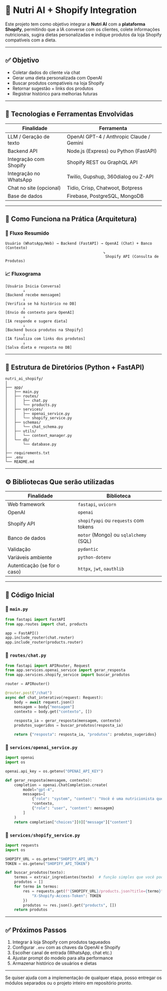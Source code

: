 
# 🧠 Nutri AI + Shopify Integration

Este projeto tem como objetivo integrar a **Nutri AI** com a **plataforma Shopify**, permitindo que a IA converse com os clientes, colete informações nutricionais, sugira dietas personalizadas e indique produtos da loja Shopify compatíveis com a dieta.

---

## ✅ Objetivo

- Coletar dados do cliente via chat
- Gerar uma dieta personalizada com OpenAI
- Buscar produtos compatíveis na loja Shopify
- Retornar sugestão + links dos produtos
- Registrar histórico para melhorias futuras

---

## 🔧 Tecnologias e Ferramentas Envolvidas

| Finalidade                      | Ferramenta                              |
|-------------------------------|------------------------------------------|
| LLM / Geração de texto        | OpenAI GPT-4 / Anthropic Claude / Gemini|
| Backend API                   | Node.js (Express) ou Python (FastAPI)    |
| Integração com Shopify        | Shopify REST ou GraphQL API              |
| Integração no WhatsApp        | Twilio, Gupshup, 360dialog ou Z-API      |
| Chat no site (opcional)       | Tidio, Crisp, Chatwoot, Botpress         |
| Base de dados                 | Firebase, PostgreSQL, MongoDB            |

---

## 🧩 Como Funciona na Prática (Arquitetura)

### 🔁 Fluxo Resumido

```
Usuário (WhatsApp/Web) → Backend (FastAPI) → OpenAI (Chat) + Banco (Contexto)
                                            ↘
                                             Shopify API (Consulta de Produtos)
```

### 📈 Fluxograma

```
[Usuário Inicia Conversa]
        ↓
[Backend recebe mensagem]
        ↓
[Verifica se há histórico no DB]
        ↓
[Envio do contexto para OpenAI]
        ↓
[IA responde e sugere dieta]
        ↓
[Backend busca produtos na Shopify]
        ↓
[IA finaliza com links dos produtos]
        ↓
[Salva dieta e resposta no DB]
```

---

## 📁 Estrutura de Diretórios (Python + FastAPI)

```
nutri_ai_shopify/
│
├── app/
│   ├── main.py
│   ├── routes/
│   │   ├── chat.py
│   │   └── products.py
│   ├── services/
│   │   ├── openai_service.py
│   │   └── shopify_service.py
│   ├── schemas/
│   │   └── chat_schema.py
│   ├── utils/
│   │   └── context_manager.py
│   └── db/
│       └── database.py
│
├── requirements.txt
├── .env
└── README.md
```

---

## ⚙️ Bibliotecas Que serão utilizadas

| Finalidade                   | Biblioteca                             |
|-----------------------------|-----------------------------------------|
| Web framework               | `fastapi`, `uvicorn`                    |
| OpenAI                      | `openai`                                |
| Shopify API                 | `shopifyapi` ou `requests` com tokens   |
| Banco de dados              | `motor` (Mongo) ou `sqlalchemy` (SQL)   |
| Validação                   | `pydantic`                              |
| Variáveis ambiente          | `python-dotenv`                         |
| Autenticação (se for o caso)| `httpx`, `jwt`, `oauthlib`              |

---

## 🧪 Código Inicial

### 📍 `main.py`

```python
from fastapi import FastAPI
from app.routes import chat, products

app = FastAPI()
app.include_router(chat.router)
app.include_router(products.router)
```

### 📍 `routes/chat.py`

```python
from fastapi import APIRouter, Request
from app.services.openai_service import gerar_resposta
from app.services.shopify_service import buscar_produtos

router = APIRouter()

@router.post("/chat")
async def chat_interativo(request: Request):
    body = await request.json()
    mensagem = body["mensagem"]
    contexto = body.get("contexto", [])
    
    resposta_ia = gerar_resposta(mensagem, contexto)
    produtos_sugeridos = buscar_produtos(resposta_ia)

    return {"resposta": resposta_ia, "produtos": produtos_sugeridos}
```

### 📍 `services/openai_service.py`

```python
import openai
import os

openai.api_key = os.getenv("OPENAI_API_KEY")

def gerar_resposta(mensagem, contexto):
    completion = openai.ChatCompletion.create(
        model="gpt-4",
        messages=[
            {"role": "system", "content": "Você é uma nutricionista que cria dietas."},
            *contexto,
            {"role": "user", "content": mensagem}
        ]
    )
    return completion["choices"][0]["message"]["content"]
```

### 📍 `services/shopify_service.py`

```python
import requests
import os

SHOPIFY_URL = os.getenv("SHOPIFY_API_URL")
TOKEN = os.getenv("SHOPIFY_API_TOKEN")

def buscar_produtos(texto):
    termos = extrair_ingredientes(texto)  # função simples que você pode criar
    produtos = []
    for termo in termos:
        res = requests.get(f"{SHOPIFY_URL}/products.json?title={termo}", headers={
            "X-Shopify-Access-Token": TOKEN
        })
        produtos += res.json().get("products", [])
    return produtos
```

---

## ✅ Próximos Passos

1. Integrar à loja Shopify com produtos tagueados
2. Configurar `.env` com as chaves da OpenAI e Shopify
3. Escolher canal de entrada (WhatsApp, chat etc.)
4. Ajustar prompt do modelo para alta performance
5. Armazenar histórico de usuários e dietas

---

Se quiser ajuda com a implementação de qualquer etapa, posso entregar os módulos separados ou o projeto inteiro em repositório pronto.
